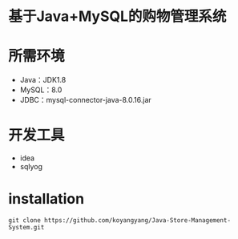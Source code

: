 # 基于Java+MySQL的购物管理系统
# 所需环境
- Java：JDK1.8
- MySQL：8.0
- JDBC：mysql-connector-java-8.0.16.jar
# 开发工具
- idea
- sqlyog
# installation
```git
git clone https://github.com/koyangyang/Java-Store-Management-System.git
```
